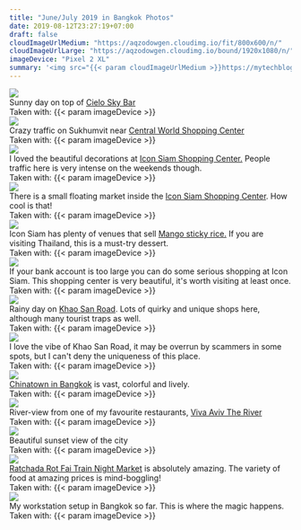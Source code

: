 ```yaml
---
title: "June/July 2019 in Bangkok Photos"
date: 2019-08-12T23:27:19+07:00
draft: false
cloudImageUrlMedium: "https://aqzodowgen.cloudimg.io/fit/800x600/n/"
cloudImageUrlLarge: "https://aqzodowgen.cloudimg.io/bound/1920x1080/n/"
imageDevice: "Pixel 2 XL"
summary: '<img src="{{< param cloudImageUrlMedium >}}https://mytechblog.blob.core.windows.net/blog-photos/20190818-d3e8410b-5bf5-422e-a392-b1b773e151a8.jpg"/>'
---
```


<div class="my-slider">
  <div>
    <a href="{{< param cloudImageUrlLarge >}}https://mytechblog.blob.core.windows.net/blog-photos/20190818-eb9ff5fa-441f-4ddd-8668-2ba2fb25e9a5.jpg" target="_blank">
      <img src="{{< param cloudImageUrlMedium >}}https://mytechblog.blob.core.windows.net/blog-photos/20190818-eb9ff5fa-441f-4ddd-8668-2ba2fb25e9a5.jpg"/>
    </a>
    <div>Sunny day on top of <a href="https://goo.gl/maps/YYhQMQjTUpQBqfpcA" target="_blank">Cielo Sky Bar</a></div>
    <div>Taken with: {{< param imageDevice >}}</div>
  </div>
  <div>
    <a href="{{< param cloudImageUrlLarge >}}https://mytechblog.blob.core.windows.net/blog-photos/20190818-ae17cef3-6a6b-401b-9bc3-2b37d882d545.jpg" target="_blank">
      <img src="{{< param cloudImageUrlMedium >}}https://mytechblog.blob.core.windows.net/blog-photos/20190818-ae17cef3-6a6b-401b-9bc3-2b37d882d545.jpg"/>
    </a>
    <div>Crazy traffic on Sukhumvit near <a href="https://goo.gl/maps/BgCZp193SvHbAjpE7" target="_blank">Central World Shopping Center</a></div>
    <div>Taken with: {{< param imageDevice >}}</div>
  </div>
  <div>
    <a href="{{< param cloudImageUrlLarge >}}https://mytechblog.blob.core.windows.net/blog-photos/20190818-9a5f4e4f-89b7-4221-91c8-f314d522f1f3.jpg" target="_blank">
      <img src="{{< param cloudImageUrlMedium >}}https://mytechblog.blob.core.windows.net/blog-photos/20190818-9a5f4e4f-89b7-4221-91c8-f314d522f1f3.jpg"/>
    </a>
    <div>I loved the beautiful decorations at <a href="https://goo.gl/maps/sLMv11EzJoXntAf36" target="_blank">Icon Siam Shopping Center.</a> People traffic here is very intense on the weekends though.</div>
    <div>Taken with: {{< param imageDevice >}}</div>
  </div>
  <div>
    <a href="{{< param cloudImageUrlLarge >}}https://mytechblog.blob.core.windows.net/blog-photos/20190818-ce8a643e-4cf4-41c7-9243-e068812c9523.jpg" target="_blank">
      <img src="{{< param cloudImageUrlMedium >}}https://mytechblog.blob.core.windows.net/blog-photos/20190818-ce8a643e-4cf4-41c7-9243-e068812c9523.jpg"/>
    </a>
    <div>There is a small floating market inside the <a href="https://goo.gl/maps/sLMv11EzJoXntAf36" target="_blank">Icon Siam Shopping Center</a>. How cool is that!</div>
    <div>Taken with: {{< param imageDevice >}}</div>
  </div>
  <div>
    <a href="{{< param cloudImageUrlLarge >}}https://mytechblog.blob.core.windows.net/blog-photos/20190818-1841e5cb-f869-4944-9b0d-52e64e282f8e.jpg" target="_blank">
      <img src="{{< param cloudImageUrlMedium >}}https://mytechblog.blob.core.windows.net/blog-photos/20190818-1841e5cb-f869-4944-9b0d-52e64e282f8e.jpg"/>
    </a>
    <div>Icon Siam has plenty of venues that sell <a href="https://en.wikipedia.org/wiki/Mango_sticky_rice" target="_blank">Mango sticky rice.</a> If you are visiting Thailand, this is a must-try dessert. </div>
    <div>Taken with: {{< param imageDevice >}}</div>
  </div>
  <div>
    <a href="{{< param cloudImageUrlLarge >}}https://mytechblog.blob.core.windows.net/blog-photos/20190818-29e62b63-32e4-4d49-bc56-27913a9272b0.jpg" target="_blank">
      <img src="{{< param cloudImageUrlMedium >}}https://mytechblog.blob.core.windows.net/blog-photos/20190818-29e62b63-32e4-4d49-bc56-27913a9272b0.jpg"/>
    </a>
    <div>If your bank account is too large you can do some serious shopping at Icon Siam. This shopping center is very beautiful, it's worth visiting at least once. </div>
    <div>Taken with: {{< param imageDevice >}}</div>
  </div>
  <div>
    <a href="{{< param cloudImageUrlLarge >}}https://mytechblog.blob.core.windows.net/blog-photos/20190818-d3e8410b-5bf5-422e-a392-b1b773e151a8.jpg" target="_blank">
      <img src="{{< param cloudImageUrlMedium >}}https://mytechblog.blob.core.windows.net/blog-photos/20190818-d3e8410b-5bf5-422e-a392-b1b773e151a8.jpg"/>
    </a>
    <div>Rainy day on <a href="https://goo.gl/maps/Yz5k7shuer2N8KSC7" target="_blank">Khao San Road</a>. Lots of quirky and unique shops here, although many tourist traps as well. </div>
    <div>Taken with: {{< param imageDevice >}}</div>
  </div>
  <div>
    <a href="{{< param cloudImageUrlLarge >}}https://mytechblog.blob.core.windows.net/blog-photos/20190818-f5db7083-da6e-44d3-bd20-9b4f666f7a89.jpg" target="_blank">
      <img src="{{< param cloudImageUrlMedium >}}https://mytechblog.blob.core.windows.net/blog-photos/20190818-f5db7083-da6e-44d3-bd20-9b4f666f7a89.jpg"/>
    </a>
    <div>I love the vibe of Khao San Road, it may be overrun by scammers in some spots, but I can't deny the uniqueness of this place. </div>
    <div>Taken with: {{< param imageDevice >}}</div>
  </div>
   <div>
    <a href="{{< param cloudImageUrlLarge >}}https://mytechblog.blob.core.windows.net/blog-photos/20190818-63797432-348a-48eb-9ded-7e99e9b61eb2.jpg" target="_blank">
      <img src="{{< param cloudImageUrlMedium >}}https://mytechblog.blob.core.windows.net/blog-photos/20190818-63797432-348a-48eb-9ded-7e99e9b61eb2.jpg"/>
    </a>
    <div><a href="https://goo.gl/maps/RvGQrNs3bHaa8ycn6" target="_blank">Chinatown in Bangkok</a> is vast, colorful and lively.</div>
    <div>Taken with: {{< param imageDevice >}}</div>
  </div>
   <div>
    <a href="{{< param cloudImageUrlLarge >}}https://mytechblog.blob.core.windows.net/blog-photos/20190818-f3095ebb-fb9e-43d8-a192-0dd2b3813f5e.jpg" target="_blank">
      <img src="{{< param cloudImageUrlMedium >}}https://mytechblog.blob.core.windows.net/blog-photos/20190818-f3095ebb-fb9e-43d8-a192-0dd2b3813f5e.jpg"/>
    </a>
    <div>River-view from one of my favourite restaurants, <a href="https://goo.gl/maps/meAreefEdbREHGLs9" target="_blank">Viva Aviv The River</a></div>
    <div>Taken with: {{< param imageDevice >}}</div>
  </div>
  <div>
    <a href="{{< param cloudImageUrlLarge >}}https://mytechblog.blob.core.windows.net/blog-photos/20190818-c223043b-87d4-4837-a120-547b6e7c28c0.jpg" target="_blank">
      <img src="{{< param cloudImageUrlMedium >}}https://mytechblog.blob.core.windows.net/blog-photos/20190818-c223043b-87d4-4837-a120-547b6e7c28c0.jpg"/>
    </a>
    <div>Beautiful sunset view of the city</div>
    <div>Taken with: {{< param imageDevice >}}</div>
  </div>
  <div>
    <a href="{{< param cloudImageUrlLarge >}}https://mytechblog.blob.core.windows.net/blog-photos/20190818-96834bda-025a-4e41-bc74-9ff31251b833.jpg" target="_blank">
      <img src="{{< param cloudImageUrlMedium >}}https://mytechblog.blob.core.windows.net/blog-photos/20190818-96834bda-025a-4e41-bc74-9ff31251b833.jpg"/>
    </a>
    <div><a href="https://goo.gl/maps/YVCSww2AXx8tDPWi6" target="_blank">Ratchada Rot Fai Train Night Market</a> is absolutely amazing. The variety of food at amazing prices is mind-boggling! </div>
    <div>Taken with: {{< param imageDevice >}}</div>
  </div>
    <div>
    <a href="{{< param cloudImageUrlLarge >}}https://mytechblog.blob.core.windows.net/blog-photos/20190818-716f2793-b44a-4000-9347-d364c2d97e66.jpg" target="_blank">
      <img src="{{< param cloudImageUrlMedium >}}https://mytechblog.blob.core.windows.net/blog-photos/20190818-716f2793-b44a-4000-9347-d364c2d97e66.jpg"/>
    </a>
    <div>My workstation setup in Bangkok so far. This is where the magic happens. </div>
    <div>Taken with: {{< param imageDevice >}}</div>
  </div>
</div>
<!--more-->
